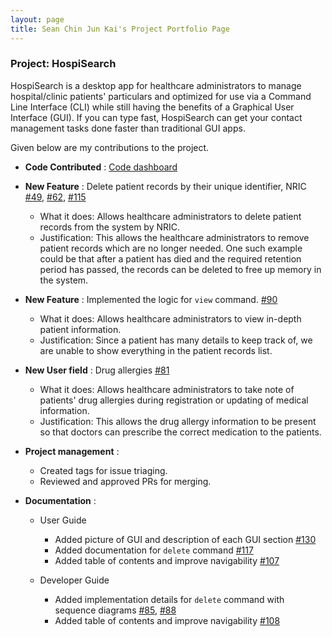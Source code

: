 ```yaml
---
layout: page
title: Sean Chin Jun Kai's Project Portfolio Page
---
```


### Project: HospiSearch

HospiSearch is a desktop app for healthcare administrators to manage hospital/clinic patients' particulars and optimized for use via a Command Line Interface (CLI) while still having the benefits of a Graphical User Interface (GUI). If you can type fast, HospiSearch can get your contact management tasks done faster than traditional GUI apps.

Given below are my contributions to the project.

* **Code Contributed** : [Code dashboard](https://nus-cs2103-ay2223s2.github.io/tp-dashboard/?search=SeanChinJunKai&breakdown=true&sort=groupTitle%20dsc&sortWithin=title&since=2023-02-17&timeframe=commit&mergegroup=&groupSelect=groupByRepos&checkedFileTypes=docs~functional-code~test-code~other)


* **New Feature** : Delete patient records by their unique identifier, NRIC [\#49](https://github.com/AY2223S2-CS2103T-T11-4/tp/pull/49), [\#62](https://github.com/AY2223S2-CS2103T-T11-4/tp/pull/62), [\#115](https://github.com/AY2223S2-CS2103T-T11-4/tp/pull/115)
    * What it does: Allows healthcare administrators to delete patient records from the system by NRIC.
    * Justification: This allows the healthcare administrators to remove patient records which are no longer needed. One such example could be that after a patient has died and the required retention period has passed, the records can be deleted to free up memory in the system.


* **New Feature** : Implemented the logic for `view` command. [\#90](https://github.com/AY2223S2-CS2103T-T11-4/tp/pull/90)
    * What it does: Allows healthcare administrators to view in-depth patient information.
    * Justification: Since a patient has many details to keep track of, we are unable to show everything in the patient records list.


* **New User field** : Drug allergies [\#81](https://github.com/AY2223S2-CS2103T-T11-4/tp/pull/81)
    * What it does: Allows healthcare administrators to take note of patients' drug allergies during registration or updating of medical information.
    * Justification: This allows the drug allergy information to be present so that doctors can prescribe the correct medication to the patients.


* **Project management** :
    * Created tags for issue triaging.
    * Reviewed and approved PRs for merging.


* **Documentation** :
    * User Guide
        * Added picture of GUI and description of each GUI section [\#130](https://github.com/AY2223S2-CS2103T-T11-4/tp/pull/130)
        * Added documentation for `delete` command [\#117](https://github.com/AY2223S2-CS2103T-T11-4/tp/pull/117)
        * Added table of contents and improve navigability [\#107](https://github.com/AY2223S2-CS2103T-T11-4/tp/pull/107)

    * Developer Guide
        * Added implementation details for `delete` command with sequence diagrams [\#85](https://github.com/AY2223S2-CS2103T-T11-4/tp/pull/85), [\#88](https://github.com/AY2223S2-CS2103T-T11-4/tp/pull/88)
        * Added table of contents and improve navigability [\#108](https://github.com/AY2223S2-CS2103T-T11-4/tp/pull/108)